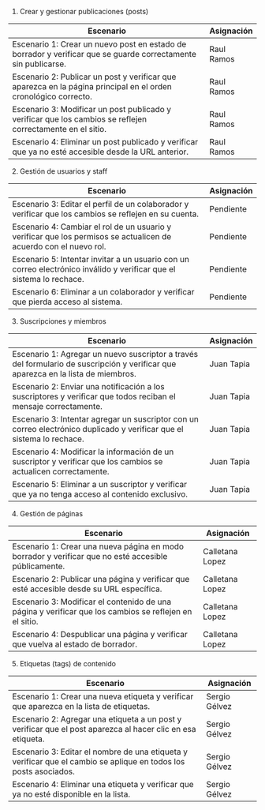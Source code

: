 
1.	Crear y gestionar publicaciones (posts)

Escenario | Asignación
----------|-----------
Escenario 1: Crear un nuevo post en estado de borrador y verificar que se guarde correctamente sin publicarse.	| Raul Ramos
Escenario 2: Publicar un post y verificar que aparezca en la página principal en el orden cronológico correcto.	| Raul Ramos
Escenario 3: Modificar un post publicado y verificar que los cambios se reflejen correctamente en el sitio.	| Raul Ramos
Escenario 4: Eliminar un post publicado y verificar que ya no esté accesible desde la URL anterior.	| Raul Ramos
2. Gestión de usuarios y staff

Escenario | Asignación
----------|-----------
Escenario 3: Editar el perfil de un colaborador y verificar que los cambios se reflejen en su cuenta.	| Pendiente
Escenario 4: Cambiar el rol de un usuario y verificar que los permisos se actualicen de acuerdo con el nuevo rol.	| Pendiente
Escenario 5: Intentar invitar a un usuario con un correo electrónico inválido y verificar que el sistema lo rechace.	| Pendiente
Escenario 6: Eliminar a un colaborador y verificar que pierda acceso al sistema.	| Pendiente
3. Suscripciones y miembros

Escenario | Asignación
----------|-----------	
Escenario 1: Agregar un nuevo suscriptor a través del formulario de suscripción y verificar que aparezca en la lista de miembros.	| Juan Tapia
Escenario 2: Enviar una notificación a los suscriptores y verificar que todos reciban el mensaje correctamente.	| Juan Tapia
Escenario 3: Intentar agregar un suscriptor con un correo electrónico duplicado y verificar que el sistema lo rechace.	| Juan Tapia
Escenario 4: Modificar la información de un suscriptor y verificar que los cambios se actualicen correctamente.	| Juan Tapia
Escenario 5: Eliminar a un suscriptor y verificar que ya no tenga acceso al contenido exclusivo.	| Juan Tapia
4. Gestión de páginas

Escenario | Asignación
----------|-----------
Escenario 1: Crear una nueva página en modo borrador y verificar que no esté accesible públicamente.	| Calletana Lopez
Escenario 2: Publicar una página y verificar que esté accesible desde su URL específica.	| Calletana Lopez
Escenario 3: Modificar el contenido de una página y verificar que los cambios se reflejen en el sitio.	| Calletana Lopez
Escenario 4: Despublicar una página y verificar que vuelva al estado de borrador.	| Calletana Lopez
5. Etiquetas (tags) de contenido

Escenario | Asignación
----------|-----------
Escenario 1: Crear una nueva etiqueta y verificar que aparezca en la lista de etiquetas.	| Sergio Gélvez
Escenario 2: Agregar una etiqueta a un post y verificar que el post aparezca al hacer clic en esa etiqueta.	| Sergio Gélvez
Escenario 3: Editar el nombre de una etiqueta y verificar que el cambio se aplique en todos los posts asociados.	| Sergio Gélvez
Escenario 4: Eliminar una etiqueta y verificar que ya no esté disponible en la lista.	| Sergio Gélvez
